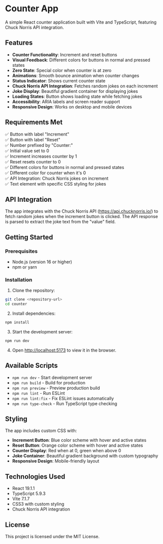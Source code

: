 # Counter App

A simple React counter application built with Vite and TypeScript, featuring Chuck Norris API integration.

## Features

- **Counter Functionality**: Increment and reset buttons
- **Visual Feedback**: Different colors for buttons in normal and pressed states
- **Zero State**: Special color when counter is at zero
- **Animations**: Smooth bounce animation when counter changes
- **Status Indicator**: Shows current counter state
- **Chuck Norris API Integration**: Fetches random jokes on each increment
- **Joke Display**: Beautiful gradient container for displaying jokes
- **Loading States**: Button shows loading state while fetching jokes
- **Accessibility**: ARIA labels and screen reader support
- **Responsive Design**: Works on desktop and mobile devices

## Requirements Met

✅ Button with label "Increment"  
✅ Button with label "Reset"  
✅ Number prefixed by "Counter:"  
✅ Initial value set to 0  
✅ Increment increases counter by 1  
✅ Reset resets counter to 0  
✅ Different colors for buttons in normal and pressed states  
✅ Different color for counter when it's 0  
✅ API Integration: Chuck Norris jokes on increment  
✅ Text element with specific CSS styling for jokes  

## API Integration

The app integrates with the Chuck Norris API (https://api.chucknorris.io/) to fetch random jokes when the increment button is clicked. The API response is parsed to extract the joke text from the "value" field.

## Getting Started

### Prerequisites

- Node.js (version 16 or higher)
- npm or yarn

### Installation
1. Clone the repository:
```bash
git clone <repository-url>
cd counter
```

2. Install dependencies:
```bash
npm install
```

3. Start the development server:
```bash
npm run dev
```

4. Open [http://localhost:5173](http://localhost:5173) to view it in the browser.

## Available Scripts

- `npm run dev` - Start development server
- `npm run build` - Build for production
- `npm run preview` - Preview production build
- `npm run lint` - Run ESLint
- `npm run lint:fix` - Fix ESLint issues automatically
- `npm run type-check` - Run TypeScript type checking

## Styling

The app includes custom CSS with:
- **Increment Button**: Blue color scheme with hover and active states
- **Reset Button**: Orange color scheme with hover and active states
- **Counter Display**: Red when at 0, green when above 0
- **Joke Container**: Beautiful gradient background with custom typography
- **Responsive Design**: Mobile-friendly layout

## Technologies Used

- React 19.1.1
- TypeScript 5.9.3
- Vite 7.1.7
- CSS3 with custom styling
- Chuck Norris API integration

## License

This project is licensed under the MIT License.